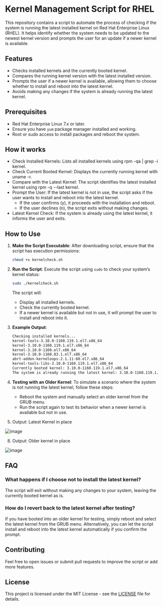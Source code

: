 
# Kernel Management Script for RHEL
This repository contains a script to automate the process of checking if the system is running the latest installed kernel on Red Hat Enterprise Linux (RHEL). It helps identify whether the system needs to be updated to the newest kernel version and prompts the user for an update if a newer kernel is available.

## Features
- Checks installed kernels and the currently booted kernel.
- Compares the running kernel version with the latest installed version.
- Prompts the user if a newer kernel is available, allowing them to choose whether to install and reboot into the latest kernel.
- Avoids making any changes if the system is already running the latest kernel.

## Prerequisites
- Red Hat Enterprise Linux 7.x or later.
- Ensure you have `yum` package manager installed and working.
- Root or sudo access to install packages and reboot the system.

## How it works
- Check Installed Kernels: Lists all installed kernels using rpm -qa | grep -i kernel.
- Check Current Booted Kernel: Displays the currently running kernel with uname -r.
- Compare with the Latest Kernel: The script identifies the latest installed kernel using rpm -q --last kernel.
- Prompt the User: If the latest kernel is not in use, the script asks if the user wants to install and reboot into the latest kernel.
  - If the user confirms (y), it proceeds with the installation and reboot.
  - If the user declines (n), the script exits without making changes.
- Latest Kernel Check: If the system is already using the latest kernel, it informs the user and exits.

## How to Use
1. **Make the Script Executable**:
   After downloading script, ensure that the script has execution permissions:
   ```bash
   chmod +x kernelcheck.sh
   ```

3. **Run the Script**:
   Execute the script using `sudo` to check your system’s kernel status:
   ```bash
   sudo ./kernelcheck.sh
   ```

   The script will:
   - Display all installed kernels.
   - Check the currently booted kernel.
   - If a newer kernel is available but not in use, it will prompt the user to install and reboot into it.

4. **Example Output**:
   ```bash
   Checking installed kernels...
   kernel-tools-3.10.0-1160.119.1.el7.x86_64
   kernel-3.10.0-1160.119.1.el7.x86_64
   kernel-3.10.0-1160.el7.x86_64
   kernel-3.10.0-1160.83.1.el7.x86_64
   abrt-addon-kerneloops-2.1.11-60.el7.x86_64
   kernel-tools-libs-3.10.0-1160.119.1.el7.x86_64
   Currently booted kernel: 3.10.0-1160.119.1.el7.x86_64
   The system is already running the latest kernel: 3.10.0-1160.119.1.el7.x86_64
   ```

5. **Testing with an Older Kernel**:
   To simulate a scenario where the system is not running the latest kernel, follow these steps:
   - Reboot the system and manually select an older kernel from the GRUB menu.
   - Run the script again to test its behavior when a newer kernel is available but not in use.

6. Output: Latest Kernel in place
   
![image](https://github.com/user-attachments/assets/f896148a-8ce8-4b9a-9a7a-298422b84798)

8. Output: Older kernel in place
   
![image](https://github.com/user-attachments/assets/79850795-59da-44f9-b567-710d8ac22f6a)

## FAQ

### What happens if I choose not to install the latest kernel?
The script will exit without making any changes to your system, leaving the currently booted kernel as is.

### How do I revert back to the latest kernel after testing?
If you have booted into an older kernel for testing, simply reboot and select the latest kernel from the GRUB menu. Alternatively, you can let the script install and reboot into the latest kernel automatically if you confirm the prompt.

## Contributing
Feel free to open issues or submit pull requests to improve the script or add more features.

## License
This project is licensed under the MIT License - see the [LICENSE](LICENSE) file for details.

